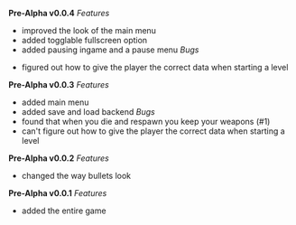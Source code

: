 **Pre-Alpha v0.0.4**
 *Features*
+ improved the look of the main menu
+ added togglable fullscreen option
+ added pausing ingame and a pause menu
 *Bugs*
- figured out how to give the player the correct data when starting a level

**Pre-Alpha v0.0.3**
 *Features*
+ added main menu
+ added save and load backend
 *Bugs*
+ found that when you die and respawn you keep your weapons (#1)
+ can't figure out how to give the player the correct data when starting a level

**Pre-Alpha v0.0.2**
 *Features*
 + changed the way bullets look

**Pre-Alpha v0.0.1**
 *Features*
+ added the entire game

